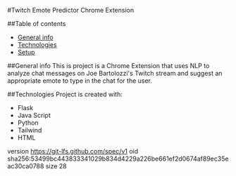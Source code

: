 #Twitch Emote Predictor Chrome Extension

##Table of contents
* [General info](#general-info)
* [Technologies](#technologies)
* [Setup](#setup)

##General info
This is project is a Chrome Extension that uses NLP to analyze chat messages on Joe Bartolozzi's Twitch stream and suggest an appropriate emote to type in the chat for the user. 

##Technologies
Project is created with:
* Flask
* Java Script
* Python
* Tailwind
* HTML



version https://git-lfs.github.com/spec/v1
oid sha256:53499bc443833341029b834d4229a226be661ef2d0674af89ec35eac30ca0788
size 28

